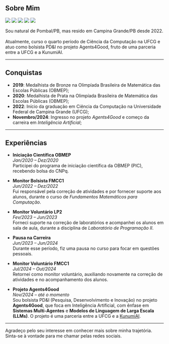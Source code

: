 ## Sobre Mim

<a href="https://instagram.com/joao.pedro.angelo"><img src="https://img.shields.io/badge/-Instagram-ff5500?style=for-the-badge&logo=instagram&logoColor=white"></a>
<a href="https://www.youtube.com/@universoia-ytbr"><img src="https://img.shields.io/badge/-Youtube-FF0000?style=for-the-badge&logo=youtube"></a>
<a href="https://www.linkedin.com/in/joao-pedro-carneiro-angelo"><img src="https://img.shields.io/badge/-LinkedIn-%230077B5?style=for-the-badge&logo=linkedin&logoColor=white"></a>
<a href="http://lattes.cnpq.br/9454094060154650"><img src="https://img.shields.io/badge/-Currículo Lattes-1b1968?style=for-the-badge"></a>
<a href="https://github.com/joaopedroangelo"><img src="https://img.shields.io/badge/-Github-786966?style=for-the-badge&logo=github&logoColor=white"></a>


Sou natural de Pombal/PB, mas resido em Campina Grande/PB desde 2022.<br><br>
Atualmente, curso o quarto período de Ciência da Computação na UFCG e atuo como bolsista PD&I no projeto Agents4Good,
fruto de uma parceria entre a UFCG e a KunumiAI.<br>

---

## Conquistas

- **2019**: Medalhista de Bronze na Olimpíada Brasileira de Matemática das Escolas Públicas (OBMEP);
- **2020**: Medalhista de Prata na Olimpíada Brasileira de Matemática das Escolas Públicas (OBMEP);
- **2022**: Início da graduação em Ciência da Computação na Universidade Federal de Campina Grande (UFCG);
- **Novembro/2024**: Ingresso no projeto *Agents4Good* e começo da carreira em *Inteligência Artificial*;

---

## Experiências

- **Iniciação Científica OBMEP**  
  *Jan/2020 – Dez/2020*  
  Participei do programa de iniciação científica da OBMEP (PIC), recebendo bolsa do CNPq.

- **Monitor Bolsista FMCC1**  
  *Jun/2022 – Dez/2022*  
  Fui responsável pela correção de atividades e por fornecer suporte aos alunos, durante o curso de *Fundamentos Matemáticos para Computação*.

- **Monitor Voluntário LP2**  
  *Fev/2023 – Jun/2023*  
  Forneci suporte na correção de laboratórios e acompanhei os alunos em sala de aula, durante a disciplina de *Laboratório de Programação II*.

- **Pausa na Carreira**  
  *Jun/2023 – Jun/2024*  
  Durante esse período, fiz uma pausa no curso para focar em questões pessoais.

- **Monitor Voluntário FMCC1**  
  *Jul/2024 – Out/2024*  
  Retornei como monitor voluntário, auxiliando novamente na correção de atividades e no acompanhamento dos alunos.

- **Projeto Agents4Good**  
  *Nov/2024 – até o momento*  
  Sou bolsista PD&I (Pesquisa, Desenvolvimento e Inovação) no projeto **Agents4Good**, que foca em Inteligência Artificial, com ênfase em **Sistemas Multi-Agentes** e **Modelos de Linguagem de Larga Escala (LLMs)**. O projeto é uma parceria entre a UFCG e a [KunumiAI](https://www.kunumi.com/).

---

Agradeço pelo seu interesse em conhecer mais sobre minha trajetória. Sinta-se à vontade para me chamar pelas redes sociais.
